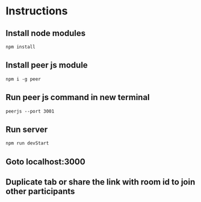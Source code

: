 # Instructions

## Install node modules

```npm install```

## Install peer js module

```npm i -g peer```

## Run peer js command in new terminal

```peerjs --port 3001```

## Run server

```npm run devStart```

## Goto localhost:3000

## Duplicate tab or share the link with room id to join other participants
